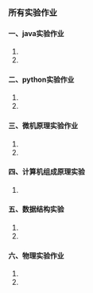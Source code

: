 ### 所有实验作业
#### 一、java实验作业

1. 
2. 

#### 二、python实验作业

1. 
2. 

#### 三、微机原理实验作业

1. 
2. 

#### 四、计算机组成原理实验

1. 

#### 五、数据结构实验

1. 
2. 

#### 六、物理实验作业

1. 
2. 

